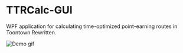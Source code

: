 # TTRCalc-GUI
WPF application for calculating time-optimized point-earning routes in Toontown Rewritten.

![Demo gif](https://i.imgur.com/zVKnLmM.gif)
